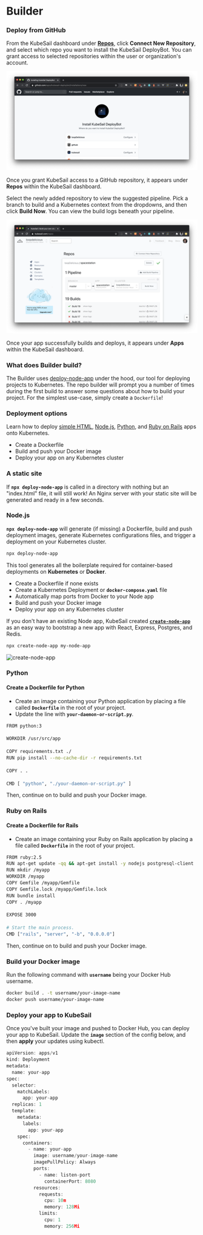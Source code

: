 # Builder

### Deploy from GitHub

From the KubeSail dashboard under [**Repos**](https://kubesail.com/repos), click **Connect New Repository**, and select which repo you want to install the KubeSail DeployBot. You can grant access to selected repositories within the user or organization's account.

![[give deploybot permissions](img/deployboy-permissions.png)](img/deployboy-permissions.png)

Once you grant KubeSail access to a GitHub repository, it appears under **Repos** within the KubeSail dashboard.

Select the newly added repository to view the suggested pipeline. Pick a branch to build and a Kubernetes context from the dropdowns, and then click **Build Now**. You can view the build logs beneath your pipeline.

![[build pipeline](img/repos-pipeline-build.png)](img/repos-pipeline-build.png)

Once your app successfully builds and deploys, it appears under **Apps** within the KubeSail dashboard.

### What does Builder build?

The Builder uses [deploy-node-app](https://github.com/kubesail/deploy-node-app) under the hood, our tool for deploying projects to Kubernetes. The repo builder will prompt you a number of times during the first build to answer some questions about how to build your project. For the simplest use-case, simply create a `Dockerfile`!

### Deployment options

Learn how to deploy [simple HTML](#html), [Node.js](#nodejs), [Python](#python), and [Ruby on Rails](#ruby-on-rails) apps onto Kubernetes.

- Create a Dockerfile
- Build and push your Docker image
- Deploy your app on any Kubernetes cluster

### A static site

If **`npx deploy-node-app`** is called in a directory with nothing but an "index.html" file, it will still work! An Nginx server with your static site will be generated and ready in a few seconds.


### Node.js

**`npx deploy-node-app`** will generate (if missing) a Dockerfile, build and push deployment images, generate Kubernetes configurations files, and trigger a deployment on your Kubernetes cluster.

```bash
npx deploy-node-app
```

This tool generates all the boilerplate required for container-based deployments on **Kubernetes** or **Docker**.

- Create a Dockerfile if none exists
- Create a Kubernetes Deployment or **`docker-compose.yaml`** file
- Automatically map ports from Docker to your Node app
- Build and push your Docker image
- Deploy your app on any Kubernetes cluster

If you don't have an existing Node app, KubeSail created **[`create-node-app`](https://github.com/create-node/create-node-app)** as an easy way to bootstrap a new app with React, Express, Postgres, and Redis.

```bash
npx create-node-app my-node-app
```

![[create-node-app](https://kubesail.com/blog-images/deploy-node-app-cna1.svg)](https://kubesail.com/blog-images/deploy-node-app-cna1.svg)

### Python

#### Create a Dockerfile for Python

- Create an image containing your Python application by placing a file called **`Dockerfile`** in the root of your project.
- Update the line with **`your-daemon-or-script.py`**.

```bash
FROM python:3

WORKDIR /usr/src/app

COPY requirements.txt ./
RUN pip install --no-cache-dir -r requirements.txt

COPY . .

CMD [ "python", "./your-daemon-or-script.py" ]
```

Then, continue on to build and push your Docker image.

### Ruby on Rails

#### Create a Dockerfile for Rails

- Create an image containing your Ruby on Rails application by placing a file called **`Dockerfile`** in the root of your project.

```bash
FROM ruby:2.5
RUN apt-get update -qq && apt-get install -y nodejs postgresql-client
RUN mkdir /myapp
WORKDIR /myapp
COPY Gemfile /myapp/Gemfile
COPY Gemfile.lock /myapp/Gemfile.lock
RUN bundle install
COPY . /myapp

EXPOSE 3000

# Start the main process.
CMD ["rails", "server", "-b", "0.0.0.0"]
```

Then, continue on to build and push your Docker image.

### Build your Docker image

Run the following command with **`username`** being your Docker Hub username.

```bash
docker build . -t username/your-image-name
docker push username/your-image-name
```

### Deploy your app to KubeSail

Once you've built your image and pushed to Docker Hub, you can deploy your app to KubeSail. Update the **`image`** section of the config below, and then **apply** your updates using kubectl.

```js
apiVersion: apps/v1
kind: Deployment
metadata:
  name: your-app
spec:
  selector:
    matchLabels:
      app: your-app
  replicas: 1
  template:
    metadata:
      labels:
        app: your-app
    spec:
      containers:
        - name: your-app
          image: username/your-image-name
          imagePullPolicy: Always
          ports:
            - name: listen-port
              containerPort: 8080
          resources:
            requests:
              cpu: 10m
              memory: 128Mi
            limits:
              cpu: 1
              memory: 256Mi
```
